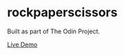 # rockpaperscissors

Built as part of The Odin Project.

[Live Demo](https://bdahle.github.io/rockpaperscissors)
